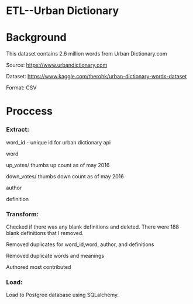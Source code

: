# ETL--Urban Dictionary

# Background

This dataset contains 2.6 million words from Urban Dictionary.com

Source: https://www.urbandictionary.com

Dataset: https://www.kaggle.com/therohk/urban-dictionary-words-dataset

Format: CSV


# Proccess

###  Extract:

word_id - unique id for urban dictionary api

word

up_votes/ thumbs up count as of may 2016

down_votes/ thumbs down count as of may 2016

author

definition


###  Transform:

Checked if there was any blank definitions and deleted. There were 188 blank definitions that I removed.

Removed duplicates for word_id,word, author, and definitions

Removed duplicate words and meanings

Authored most contributed


###  Load:

Load to Postgree database using SQLalchemy.



